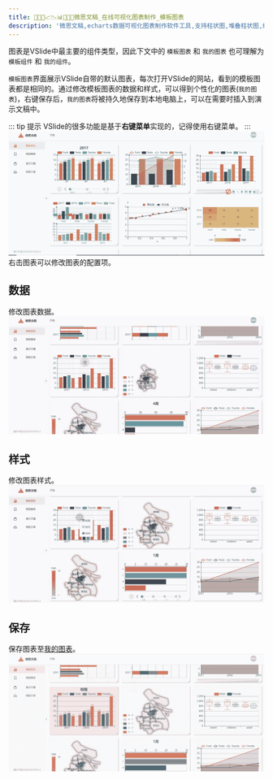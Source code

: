 ```yaml
---
title: 🥉🥇🥈📈📉📊🧡💛💚微思文稿_在线可视化图表制作_模板图表
description: '微思文稿,echarts数据可视化图表制作软件工具,支持柱状图,堆叠柱状图,缩放柱状图,折线图,柱状图,饼图,地图,雷达图,桑基图,统计图表等'
---
```


图表是VSlide中最主要的组件类型，因此下文中的 `模板图表` 和 `我的图表` 也可理解为 `模板组件` 和 `我的组件`。

`模板图表`界面展示VSlide自带的默认图表，每次打开VSlide的网站，看到的模板图表都是相同的。通过修改模板图表的数据和样式，可以得到个性化的图表(`我的图表`)，右键保存后，`我的图表`将被持久地保存到本地电脑上，可以在需要时插入到演示文稿中。


::: tip 提示
VSlide的很多功能是基于**右键菜单**实现的，记得使用右键菜单。
:::
![右键菜单](./image/vslide-menu.gif)
右击图表可以修改图表的配置项。

## 数据
修改图表数据。
![登录](./image/vslide-edit-data.gif)

## 样式
修改图表样式。
![登录](./image/vslide-edit-style.gif)

## 保存
保存图表至[我的图表](./local-layout.md)。
![保存](./image/vslide-edit-save.gif)